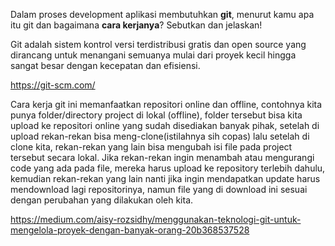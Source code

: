 Dalam proses development aplikasi membutuhkan **git**, menurut kamu apa itu git dan bagaimana **cara kerjanya**? Sebutkan dan jelaskan!

Git adalah sistem kontrol versi terdistribusi gratis dan open source yang dirancang untuk menangani semuanya mulai dari proyek kecil hingga sangat besar dengan kecepatan dan efisiensi.

https://git-scm.com/

Cara kerja git ini memanfaatkan repositori online dan offline, contohnya kita punya folder/directory project di lokal (offline), folder tersebut bisa kita upload ke repositori online yang sudah disediakan banyak pihak, setelah di upload rekan-rekan bisa meng-clone(istilahnya sih copas) lalu setelah di clone kita, rekan-rekan yang lain bisa mengubah isi file pada project tersebut secara lokal. Jika rekan-rekan ingin menambah atau mengurangi code yang ada pada file, mereka harus upload ke repository terlebih dahulu, kemudian rekan-rekan yang lain nanti jika ingin mendapatkan update harus mendownload lagi repositorinya, namun file yang di download ini sesuai dengan perubahan yang dilakukan oleh kita.

https://medium.com/aisy-rozsidhy/menggunakan-teknologi-git-untuk-mengelola-proyek-dengan-banyak-orang-20b368537528
